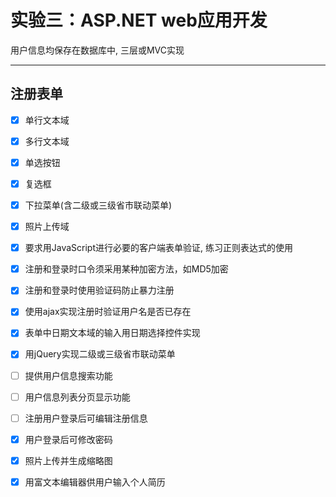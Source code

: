 
实验三：ASP.NET web应用开发
============

用户信息均保存在数据库中, 三层或MVC实现

----

注册表单
---

* [x] 单行文本域
* [x] 多行文本域
* [x] 单选按钮
* [x] 复选框
* [x] 下拉菜单(含二级或三级省市联动菜单)
* [x] 照片上传域
* [x] 要求用JavaScript进行必要的客户端表单验证, 练习正则表达式的使用
* [x] 注册和登录时口令须采用某种加密方法，如MD5加密
* [x] 注册和登录时使用验证码防止暴力注册
* [x] 使用ajax实现注册时验证用户名是否已存在
* [x] 表单中日期文本域的输入用日期选择控件实现
* [x] 用jQuery实现二级或三级省市联动菜单
* [ ] 提供用户信息搜索功能
* [ ] 用户信息列表分页显示功能
* [ ] 注册用户登录后可编辑注册信息
* [x] 用户登录后可修改密码
* [x] 照片上传并生成缩略图
* [x] 用富文本编辑器供用户输入个人简历

